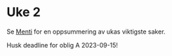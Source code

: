 # Uke 2

Se [Menti](./menti.pdf) for en oppsummering av ukas viktigste saker.

Husk deadline for oblig A 2023-09-15!
